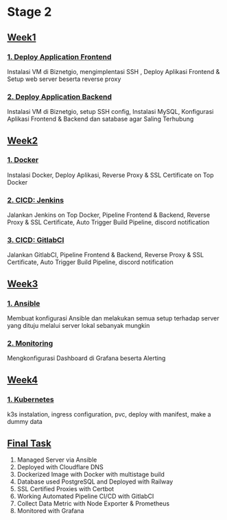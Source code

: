 # Stage 2

## [Week1](https://github.com/irwanpanai/devops19-dumbways-irwanpanai/tree/main/Week1)

### [1. Deploy Application Frontend](https://github.com/irwanpanai/devops19-dumbways-irwanpanai/blob/main/Week1/1.%20Deploy%20Application%20Frontend.md)

Instalasi VM di Biznetgio, mengimplentasi SSH , Deploy Aplikasi Frontend & Setup web server beserta reverse proxy

### [2. Deploy Application Backend](https://github.com/irwanpanai/devops19-dumbways-irwanpanai/blob/main/Week1/2.%20Deploy%20Application%20Backend..md)

Instalasi VM di Biznetgio, setup SSH config, Instalasi MySQL, Konfigurasi Aplikasi Frontend & Backend dan satabase agar Saling Terhubung

## [Week2](https://github.com/irwanpanai/devops19-dumbways-irwanpanai/tree/main/Week2)

### [1. Docker](https://github.com/irwanpanai/devops19-dumbways-irwanpanai/blob/main/Week2/1.%20Docker.md)

Instalasi Docker, Deploy Aplikasi, Reverse Proxy & SSL Certificate on Top Docker

### [2. CICD: Jenkins](https://github.com/irwanpanai/devops19-dumbways-irwanpanai/blob/main/Week2/2.%20CICD%3A%20Jenkins.md)

Jalankan Jenkins on Top Docker, Pipeline Frontend & Backend, Reverse Proxy & SSL Certificate, Auto Trigger Build Pipeline, discord notification

### [3. CICD: GitlabCI](https://github.com/irwanpanai/devops19-dumbways-irwanpanai/blob/main/Week2/3.%20CICD%3A%20GitlabCI.md)

Jalankan GitlabCI, Pipeline Frontend & Backend, Reverse Proxy & SSL Certificate, Auto Trigger Build Pipeline, discord notification

## [Week3](https://github.com/irwanpanai/devops19-dumbways-irwanpanai/tree/main/Week3)

### [1. Ansible](https://github.com/irwanpanai/devops19-dumbways-irwanpanai/blob/main/Week3/2.%20Ansible.md)

Membuat konfigurasi Ansible dan melakukan semua setup terhadap server yang dituju melalui server lokal sebanyak mungkin

### [2. Monitoring](https://github.com/irwanpanai/devops19-dumbways-irwanpanai/blob/main/Week3/1.%20Monitoring.md)

Mengkonfigurasi Dashboard di Grafana beserta Alerting

## [Week4](https://github.com/irwanpanai/devops19-dumbways-irwanpanai/tree/main/Week4)

### [1. Kubernetes](https://github.com/irwanpanai/devops19-dumbways-irwanpanai/blob/main/Week4/Kubernetes.md)

k3s instalation, ingress configuration, pvc, deploy with manifest, make a dummy data

## [Final Task](https://github.com/irwanpanai/devops19-dumbways-irwanpanai/tree/main/Final%20Task)

1. Managed Server via Ansible
2. Deployed with Cloudflare DNS
3. Dockerized Image with Docker with multistage build
4. Database used PostgreSQL and Deployed with Railway
5. SSL Certified Proxies with Certbot
6. Working Automated Pipeline CI/CD with GitlabCI
7. Collect Data Metric with Node Exporter & Prometheus
8. Monitored with Grafana
